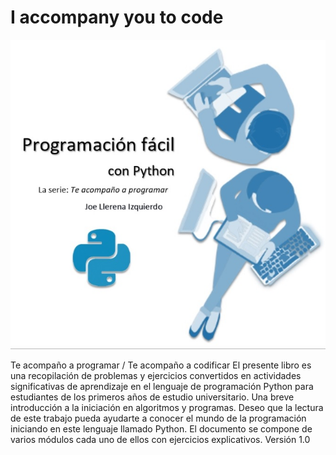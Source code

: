 # I accompany you to code
![Imagen](https://github.com/joellerena/I_accompany_you_to_code/blob/master/images/py1.jpg)

Te acompaño a programar / Te acompaño a codificar
El presente libro es una recopilación de problemas y ejercicios convertidos en actividades significativas de aprendizaje en el lenguaje de programación Python para estudiantes de los primeros años de estudio universitario. Una breve introducción a la iniciación en algoritmos y programas. Deseo que la lectura de este trabajo pueda ayudarte a conocer el mundo de la programación iniciando en este lenguaje llamado Python. El documento se compone de varios módulos cada uno de ellos con ejercicios explicativos. 
Versión 1.0
